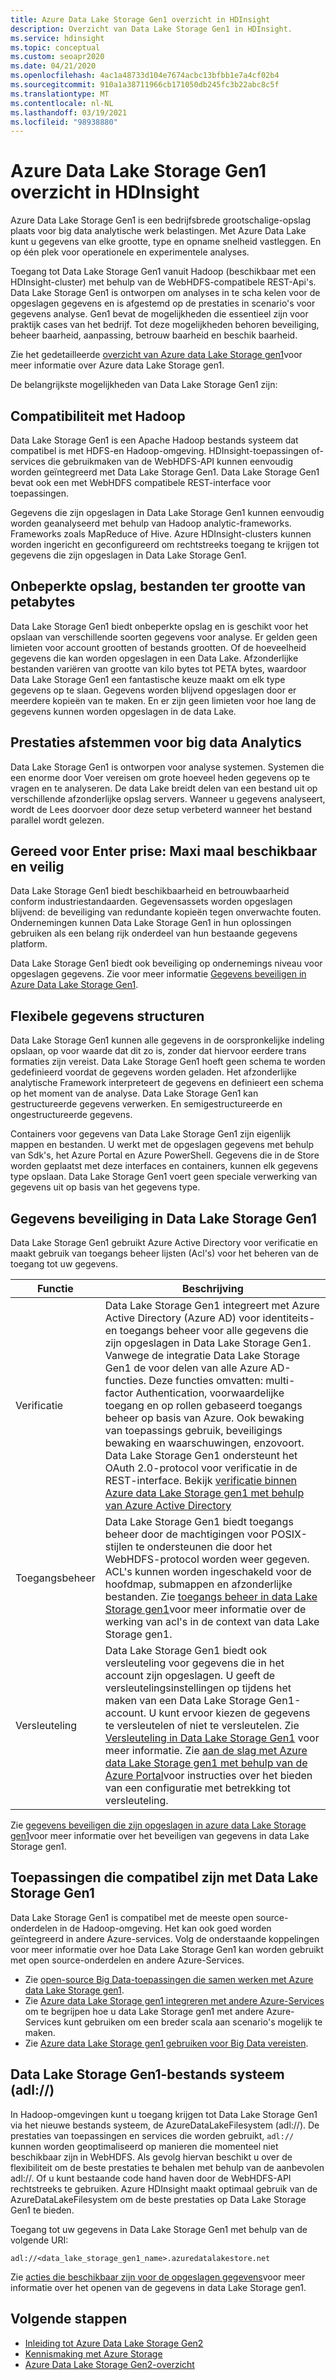 ```yaml
---
title: Azure Data Lake Storage Gen1 overzicht in HDInsight
description: Overzicht van Data Lake Storage Gen1 in HDInsight.
ms.service: hdinsight
ms.topic: conceptual
ms.custom: seoapr2020
ms.date: 04/21/2020
ms.openlocfilehash: 4ac1a48733d104e7674acbc13bfbb1e7a4cf02b4
ms.sourcegitcommit: 910a1a38711966cb171050db245fc3b22abc8c5f
ms.translationtype: MT
ms.contentlocale: nl-NL
ms.lasthandoff: 03/19/2021
ms.locfileid: "98938880"
---
```

# <a name="azure-data-lake-storage-gen1-overview-in-hdinsight"></a>Azure Data Lake Storage Gen1 overzicht in HDInsight

Azure Data Lake Storage Gen1 is een bedrijfsbrede grootschalige-opslag plaats voor big data analytische werk belastingen. Met Azure Data Lake kunt u gegevens van elke grootte, type en opname snelheid vastleggen. En op één plek voor operationele en experimentele analyses.

Toegang tot Data Lake Storage Gen1 vanuit Hadoop (beschikbaar met een HDInsight-cluster) met behulp van de WebHDFS-compatibele REST-Api's. Data Lake Storage Gen1 is ontworpen om analyses in te scha kelen voor de opgeslagen gegevens en is afgestemd op de prestaties in scenario's voor gegevens analyse. Gen1 bevat de mogelijkheden die essentieel zijn voor praktijk cases van het bedrijf. Tot deze mogelijkheden behoren beveiliging, beheer baarheid, aanpassing, betrouw baarheid en beschik baarheid.

Zie het gedetailleerde [overzicht van Azure data Lake Storage gen1](../data-lake-store/data-lake-store-overview.md)voor meer informatie over Azure data Lake Storage gen1.

De belangrijkste mogelijkheden van Data Lake Storage Gen1 zijn:

## <a name="compatibility-with-hadoop"></a>Compatibiliteit met Hadoop

Data Lake Storage Gen1 is een Apache Hadoop bestands systeem dat compatibel is met HDFS-en Hadoop-omgeving.  HDInsight-toepassingen of-services die gebruikmaken van de WebHDFS-API kunnen eenvoudig worden geïntegreerd met Data Lake Storage Gen1. Data Lake Storage Gen1 bevat ook een met WebHDFS compatibele REST-interface voor toepassingen.

Gegevens die zijn opgeslagen in Data Lake Storage Gen1 kunnen eenvoudig worden geanalyseerd met behulp van Hadoop analytic-frameworks. Frameworks zoals MapReduce of Hive. Azure HDInsight-clusters kunnen worden ingericht en geconfigureerd om rechtstreeks toegang te krijgen tot gegevens die zijn opgeslagen in Data Lake Storage Gen1.

## <a name="unlimited-storage-petabyte-files"></a>Onbeperkte opslag, bestanden ter grootte van petabytes

Data Lake Storage Gen1 biedt onbeperkte opslag en is geschikt voor het opslaan van verschillende soorten gegevens voor analyse. Er gelden geen limieten voor account grootten of bestands grootten. Of de hoeveelheid gegevens die kan worden opgeslagen in een Data Lake. Afzonderlijke bestanden variëren van grootte van kilo bytes tot PETA bytes, waardoor Data Lake Storage Gen1 een fantastische keuze maakt om elk type gegevens op te slaan. Gegevens worden blijvend opgeslagen door er meerdere kopieën van te maken. En er zijn geen limieten voor hoe lang de gegevens kunnen worden opgeslagen in de data Lake.

## <a name="performance-tuning-for-big-data-analytics"></a>Prestaties afstemmen voor big data Analytics

Data Lake Storage Gen1 is ontworpen voor analyse systemen. Systemen die een enorme door Voer vereisen om grote hoeveel heden gegevens op te vragen en te analyseren. De data Lake breidt delen van een bestand uit op verschillende afzonderlijke opslag servers. Wanneer u gegevens analyseert, wordt de Lees doorvoer door deze setup verbeterd wanneer het bestand parallel wordt gelezen.

## <a name="readiness-for-enterprise-highly-available-and-secure"></a>Gereed voor Enter prise: Maxi maal beschikbaar en veilig

Data Lake Storage Gen1 biedt beschikbaarheid en betrouwbaarheid conform industriestandaarden. Gegevensassets worden opgeslagen blijvend: de beveiliging van redundante kopieën tegen onverwachte fouten. Ondernemingen kunnen Data Lake Storage Gen1 in hun oplossingen gebruiken als een belang rijk onderdeel van hun bestaande gegevens platform.

Data Lake Storage Gen1 biedt ook beveiliging op ondernemings niveau voor opgeslagen gegevens. Zie voor meer informatie [Gegevens beveiligen in Azure Data Lake Storage Gen1](#data-security-in-data-lake-storage-gen1).

## <a name="flexible-data-structures"></a>Flexibele gegevens structuren

Data Lake Storage Gen1 kunnen alle gegevens in de oorspronkelijke indeling opslaan, op voor waarde dat dit zo is, zonder dat hiervoor eerdere trans formaties zijn vereist. Data Lake Storage Gen1 hoeft geen schema te worden gedefinieerd voordat de gegevens worden geladen. Het afzonderlijke analytische Framework interpreteert de gegevens en definieert een schema op het moment van de analyse. Data Lake Storage Gen1 kan gestructureerde gegevens verwerken. En semigestructureerde en ongestructureerde gegevens.

Containers voor gegevens van Data Lake Storage Gen1 zijn eigenlijk mappen en bestanden. U werkt met de opgeslagen gegevens met behulp van Sdk's, het Azure Portal en Azure PowerShell. Gegevens die in de Store worden geplaatst met deze interfaces en containers, kunnen elk gegevens type opslaan. Data Lake Storage Gen1 voert geen speciale verwerking van gegevens uit op basis van het gegevens type.

## <a name="data-security-in-data-lake-storage-gen1"></a>Gegevens beveiliging in Data Lake Storage Gen1

Data Lake Storage Gen1 gebruikt Azure Active Directory voor verificatie en maakt gebruik van toegangs beheer lijsten (Acl's) voor het beheren van de toegang tot uw gegevens.

| **Functie** | **Beschrijving** |
| --- | --- |
| Verificatie |Data Lake Storage Gen1 integreert met Azure Active Directory (Azure AD) voor identiteits-en toegangs beheer voor alle gegevens die zijn opgeslagen in Data Lake Storage Gen1. Vanwege de integratie Data Lake Storage Gen1 de voor delen van alle Azure AD-functies. Deze functies omvatten: multi-factor Authentication, voorwaardelijke toegang en op rollen gebaseerd toegangs beheer op basis van Azure. Ook bewaking van toepassings gebruik, beveiligings bewaking en waarschuwingen, enzovoort. Data Lake Storage Gen1 ondersteunt het OAuth 2.0-protocol voor verificatie in de REST-interface. Bekijk [verificatie binnen Azure data Lake Storage gen1 met behulp van Azure Active Directory](../data-lake-store/data-lakes-store-authentication-using-azure-active-directory.md)|
| Toegangsbeheer |Data Lake Storage Gen1 biedt toegangs beheer door de machtigingen voor POSIX-stijlen te ondersteunen die door het WebHDFS-protocol worden weer gegeven. ACL's kunnen worden ingeschakeld voor de hoofdmap, submappen en afzonderlijke bestanden. Zie [toegangs beheer in data Lake Storage gen1](../data-lake-store/data-lake-store-access-control.md)voor meer informatie over de werking van acl's in de context van data Lake Storage gen1. |
| Versleuteling |Data Lake Storage Gen1 biedt ook versleuteling voor gegevens die in het account zijn opgeslagen. U geeft de versleutelingsinstellingen op tijdens het maken van een Data Lake Storage Gen1-account. U kunt ervoor kiezen de gegevens te versleutelen of niet te versleutelen. Zie [Versleuteling in Data Lake Storage Gen1](../data-lake-store/data-lake-store-encryption.md) voor meer informatie. Zie [aan de slag met Azure data Lake Storage gen1 met behulp van de Azure Portal](../data-lake-store/data-lake-store-get-started-portal.md)voor instructies over het bieden van een configuratie met betrekking tot versleuteling. |

Zie [gegevens beveiligen die zijn opgeslagen in azure data Lake Storage gen1](../data-lake-store/data-lake-store-secure-data.md)voor meer informatie over het beveiligen van gegevens in data Lake Storage gen1.

## <a name="applications-that-are-compatible-with-data-lake-storage-gen1"></a>Toepassingen die compatibel zijn met Data Lake Storage Gen1

Data Lake Storage Gen1 is compatibel met de meeste open source-onderdelen in de Hadoop-omgeving. Het kan ook goed worden geïntegreerd in andere Azure-services.  Volg de onderstaande koppelingen voor meer informatie over hoe Data Lake Storage Gen1 kan worden gebruikt met open source-onderdelen en andere Azure-Services.

* Zie [open-source Big Data-toepassingen die samen werken met Azure data Lake Storage gen1](../data-lake-store/data-lake-store-compatible-oss-other-applications.md).
* Zie [Azure data Lake Storage gen1 integreren met andere Azure-Services](../data-lake-store/data-lake-store-integrate-with-other-services.md) om te begrijpen hoe u data Lake Storage gen1 met andere Azure-Services kunt gebruiken om een breder scala aan scenario's mogelijk te maken.
* Zie [Azure data Lake Storage gen1 gebruiken voor Big Data vereisten](../data-lake-store/data-lake-store-data-scenarios.md).

## <a name="data-lake-storage-gen1-file-system-adl"></a>Data Lake Storage Gen1-bestands systeem (adl://)

In Hadoop-omgevingen kunt u toegang krijgen tot Data Lake Storage Gen1 via het nieuwe bestands systeem, de AzureDataLakeFilesystem (adl://). De prestaties van toepassingen en services die worden gebruikt, `adl://` kunnen worden geoptimaliseerd op manieren die momenteel niet beschikbaar zijn in WebHDFS. Als gevolg hiervan beschikt u over de flexibiliteit om de beste prestaties te behalen met behulp van de aanbevolen adl://. Of u kunt bestaande code hand haven door de WebHDFS-API rechtstreeks te gebruiken. Azure HDInsight maakt optimaal gebruik van de AzureDataLakeFilesystem om de beste prestaties op Data Lake Storage Gen1 te bieden.

Toegang tot uw gegevens in Data Lake Storage Gen1 met behulp van de volgende URI:

`adl://<data_lake_storage_gen1_name>.azuredatalakestore.net`

Zie [acties die beschikbaar zijn voor de opgeslagen gegevens](../data-lake-store/data-lake-store-get-started-portal.md#properties)voor meer informatie over het openen van de gegevens in data Lake Storage gen1.

## <a name="next-steps"></a>Volgende stappen

* [Inleiding tot Azure Data Lake Storage Gen2](../storage/blobs/data-lake-storage-introduction.md)
* [Kennismaking met Azure Storage](../storage/common/storage-introduction.md)
* [Azure Data Lake Storage Gen2-overzicht](./overview-data-lake-storage-gen2.md)